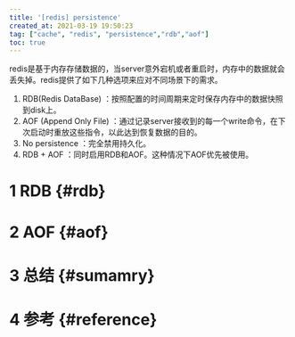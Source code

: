 ```yaml
---
title: '[redis] persistence'
created_at: 2021-03-19 19:50:23
tag: ["cache", "redis", "persistence","rdb","aof"]
toc: true
---
```


redis是基于内存存储数据的，当server意外宕机或者重启时，内存中的数据就会丢失掉。redis提供了如下几种选项来应对不同场景下的需求。
1. RDB(Redis DataBase) ：按照配置的时间周期来定时保存内存中的数据快照到disk上。
2. AOF (Append Only File) ：通过记录server接收到的每一个write命令，在下次启动时重放这些指令，以此达到恢复数据的目的。
3. No persistence ：完全禁用持久化。
4. RDB + AOF ：同时启用RDB和AOF。这种情况下AOF优先被使用。

# 1 RDB {#rdb}

# 2 AOF {#aof}

# 3 总结 {#sumamry}

# 4 参考 {#reference}

[^persistence]:<https://redis.io/topics/persistence>
